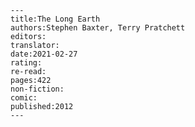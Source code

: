 
    ---
    title:The Long Earth
    authors:Stephen Baxter, Terry Pratchett
    editors:
    translator:
    date:2021-02-27
    rating:
    re-read:
    pages:422
    non-fiction:
    comic:
    published:2012
    ---

    